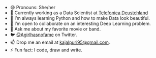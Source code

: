 - 😄 Pronouns: She/her
- 🔭 Currently working as a Data Scientist at [Telefonica Deustchland](https://www.telefonica.de)
- 🌱 I’m always learning Python and how to make Data look beautiful.
- 👯 I’m open to collaborate on an interesting Deep Learning problem.
- 💬 Ask me about my favorite movie or band.
- 🐦 [@Agirlhasnofame](https://twitter.com/Agirlhasnofame) on Twitter.
- 📫 Drop me an email at [kajalpuri95@gmail.com](mailto:kajalpuri95@gmail.com).
- ⚡ Fun fact: I code, draw and write.
